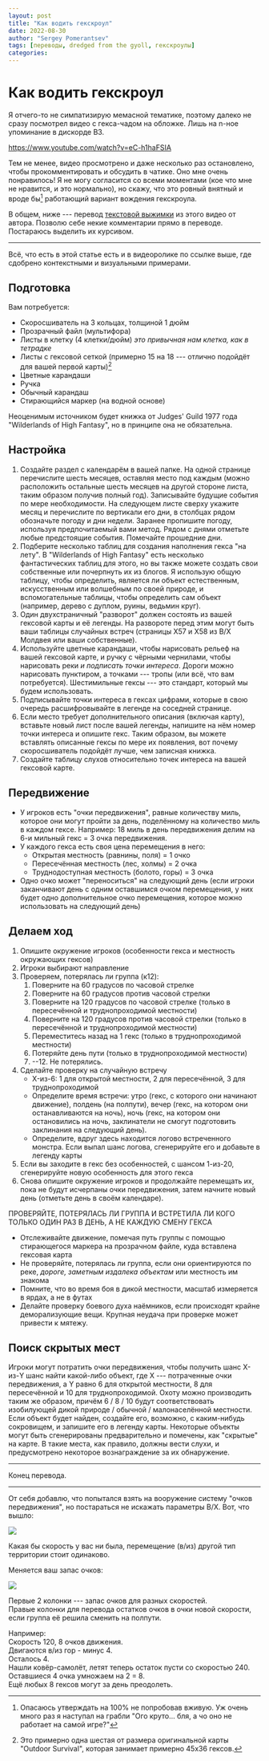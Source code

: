 ```yaml
---
layout: post
title: "Как водить гекскроул"
date: 2022-08-30
author: "Sergey Pomerantsev"
tags: [переводы, dredged from the gyoll, гекскроулы]
categories:
---
```


# Как водить гекскроул

Я отчего-то не симпатизирую мемасной тематике, поэтому далеко не сразу посмотрел видео с гекса-чадом на обложке. Лишь на n-ное упоминание в дискорде ВЗ.

https://www.youtube.com/watch?v=eC-h1haFSIA

Тем не менее, видео просмотрено и даже несколько раз остановлено, чтобы прокомментировать и обсудить в чатике. Оно мне очень понравилось! Я не могу согласится со всеми моментами (кое что мне не нравится, и это нормально), но скажу, что это ровный внятный и вроде бы[^1] работающий вариант вождения гекскроула.

[^1]: Опасаюсь утверждать на 100% не попробовав вживую. Уж очень много раз я наступал на грабли "Ого круто... бля, а чо оно не работает на самой игре?"

В общем, ниже --- перевод [текстовой выжимки](https://guccifuligincloak.blogspot.com/2021/03/how-to-hexcrawl.html) из этого видео от автора. Позволю себе некие комментарии прямо в переводе. Постараюсь выделить их курсивом.

---

Всё, что есть в этой статье есть и в видеоролике по ссылке выше, где сдобрено контекстными и визуальными примерами.

## Подготовка

Вам потребуется:

- Скоросшиватель на 3 кольцах, толщиной 1 дюйм
- Прозрачный файл (мультифора)
- Листы в клетку (4 клетки/дюйм) *это привычная нам клетка, как в тетрадке*
- Листы с гексовой сеткой (примерно 15 на 18 --- отлично подойдёт для вашей первой карты)[^2]
- Цветные карандаши
- Ручка
- Обычный карандаш
- Стирающийся маркер (на водной основе)

Неоценимым источником будет книжка от Judges' Guild 1977 года "Wilderlands of High Fantasy", но в принципе она не обязательна.

## Настройка

1. Создайте раздел с календарём в вашей папке. На одной странице перечислите шесть месяцев, оставляя место под каждым (можно расположить остальные шесть месяцев на другой стороне листа, таким образом получив полный год). Записывайте будущие события по мере необходимости. На следующем листе сверху укажите месяц и перечислите по вертикали его дни, в столбцах рядом обозначьте погоду и дни недели. Заранее пропишите погоду, используя предпочитаемый вами метод. Рядом с днями отметьте любые предстоящие события. Помечайте прошедние дни.
2. Подберите несколько таблиц для создания наполнения гекса "на лету". В "Wilderlands of High Fantasy" есть несколько фантастических таблиц для этого, но вы также можете создать свои собственные или почерпнуть их из блогов. Я использую общую таблицу, чтобы определить, является ли объект естественным, искусственным или волшебным по своей природе, и вспомогательные таблицы, чтобы определить сам объект (например, дерево с дуплом, руины, ведьмин круг).
3. Один двухстраничный "разворот" должен состоять из вашей гексовой карты и её легенды. На развороте перед этим могут быть ваши таблицы случайных встреч (страницы X57 и X58 из B/X Молдвея или ваши собственные).
4. Используйте цветные карандаши, чтобы нарисовать рельеф на вашей гексовой карте, и ручку с чёрными чернилами, чтобы нарисовать реки *и подписать точки интереса*. Дороги можно нарисовать пунктиром, а точками --- тропы (или всё, что вам потребуется). Шестимильные гексы --- это стандарт, который мы будем использовать.
5. Подписывайте точки интереса в гексах цифрами, которые в свою очередь расшифровывайте в легенде на соседней странице.
6. Если место требует дополнительного описания (включая карту), вставьте новый лист после вашей легенды, напишите на нём номер точки интереса и опишите гекс. Таким образом, вы можете вставлять описанные гексы по мере их появления, вот почему скоросшиватель подойдёт лучше, чем записная книжка.
7. Создайте таблицу слухов относительно точек интереса на вашей гексовой карте.

## Передвижение

- У игроков есть "очки передвижения", равные количеству миль, которое они могут пройти за день, поделённому на количество миль в каждом гексе. Например: 18 миль в день передвижения делим на 6-и мильный гекс = 3 очка передвижения.
- У каждого гекса есть своя цена перемещения в него:
	- Открытая местность (равнины, поля) = 1 очко
	- Пересечённая местность (лес, холмы) = 2 очка
	- Труднодоступная местность (болото, горы) = 3 очка
- Одно очко может "переноситься" на следующий день (если игроки заканчивают день с одним оставшимся очком перемещения, у них будет одно дополнительное очко перемещения, которое можно использовать на следующий день)

## Делаем ход

1. Опишите окружение игроков (особенности гекса и местность окружающих гексов)
2. Игроки выбирают направление
3. Проверяем, потерялась ли группа (к12):
	1. Поверните на 60 градусов по часовой стрелке
	2. Поверните на 60 градусов против часовой стрелки
	3. Поверните на 120 градусов по часовой стрелке (только в пересечённой и труднопроходимой местности)
	4. Поверните на 120 градусов против часовой стрелки (только в пересечённой и труднопроходимой местности)
	5. Переместитесь назад на 1 гекс (только в труднопроходимой местности)
	6. Потеряйте день пути (только в труднопроходимой местности)
	7. --12. Не потерялись.
4. Сделайте проверку на случайную встречу
	- X-из-6: 1 для открытой местности, 2 для пересечённой, 3 для труднопроходимой
	- Определите время встречи: утро (гекс, с которого они начинают движение), полдень (на полпути), вечер (гекс, на котором они останавливаются на ночь), ночь (гекс, на котором они остановились на ночь, заклинатели не смогут подготовить заклинания на следующий день).
	- Определите, вдруг здесь находится логово встреченного монстра. Если выпал шанс логова, сгенерируйте его и добавьте в легенду карты
5. Если вы заходите в гекс без особенностей, с шансом 1-из-20, сгенерируйте новую особенность для этого гекса
6. Снова опишите окружение игроков и продолжайте перемещать их, пока не будут исчерпаны очки передвижения, затем начните новый день (отметьте день в своём календаре).

ПРОВЕРЯЙТЕ, ПОТЕРЯЛАСЬ ЛИ ГРУППА И ВСТРЕТИЛА ЛИ КОГО ТОЛЬКО ОДИН РАЗ В ДЕНЬ, А НЕ КАЖДУЮ СМЕНУ ГЕКСА

- Отслеживайте движение, помечая путь группы с помощью стирающегося маркера на прозрачном файле, куда вставлена гексовая карта
- Не проверяйте, потерялась ли группа, если они ориентируются по реке, *дороге, заметным издалека объектам* или местность им знакома
- Помните, что во время боя в дикой местности, масштаб измеряется в ярдах, а не в футах
- Делайте проверку боевого духа наёмников, если происходят крайне деморализующие вещи. Крупная неудача при проверке может привести к мятежу.

## Поиск скрытых мест

Игроки могут потратить очки передвижения, чтобы получить шанс X-из-Y шанс найти какой-либо объект, где X --- потраченные очки передвижения, а Y равно 6 для открытой местности, 8 для пересечённой и 10 для труднопроходимой. Охоту можно производить таким же образом, причём 6 / 8 / 10 будут соответствовать изобилующей дикой природе / обычной / малонаселённой местности. Если объект будет найден, создайте его, возможно, с каким-нибудь сокровищем, и запишите его в легенду карты. Некоторые объекты могут быть сгенерированы предварительно и помечены, как "скрытые" на карте. В такие места, как правило, должны вести слухи, и предусмотрено некоторое вознаграждение за их обнаружение.

[^2]: Это примерно одна шестая от размера оригинальной карты "Outdoor Survival", которая занимает примерно 45x36 гексов.

---

Конец перевода.

---

От себя добавлю, что попытался взять на вооружение систему "очков передвижения", но постараться не искажать параметры B/X. Вот, что вышло:

![](/assets/images/How-to-Hexcrawl_add_1.png)

Какая бы скорость у вас ни была, перемещение (в/из) другой тип территории стоит одинаково.

Меняется ваш запас очков:

![](/assets/images/How-to-Hexcrawl_add_2.png)

Первые 2 колонки --- запас очков для разных скоростей.  
Правые колонки для перевода остатков очков в очки новой скорости, если группа её решила сменить на полпути.

Например:  
Скорость 120, 8 очков движения.  
Двигаются в/из гор - минус 4.  
Осталось 4.  
Нашли ковёр-самолёт, летят теперь остаток пусти со скоростью 240.  
Оставшиеся 4 очка умножаем на 2 = 8.  
Ещё любых 8 гексов могут за день преодолеть.
